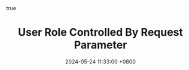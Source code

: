 ---
title: User Role Controlled By Request Parameter
description: In this lab, we are access the admin panel and delete the user Carlos.
date: 2024-05-24 11:33:00 +0800
categories: [Web Security Academy Labs]
tags: [Access Control, Parameter]
pin: false
math: true
mermaid: true
---